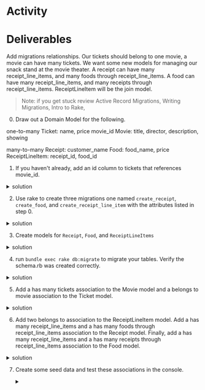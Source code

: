# Activity

# Deliverables
Add migrations relationships. Our tickets should belong to one movie, a movie can have many tickets. We want some new models for managing our snack stand at the movie theater. A receipt can have many receipt_line_items, and many foods through receipt_line_items. A food can have many receipt_line_items, and many receipts through receipt_line_items. ReceiptLineItem will be the join model.

>Note: if you get stuck review 
Active Record Migrations, Writing Migrations, Intro to Rake, 

0. Draw out a Domain Model for the following.

one-to-many
Ticket: name, price movie_id
Movie: title, director, description, showing

many-to-many
Receipt: customer_name
Food: food_name, price
ReceiptLineItem: receipt_id, food_id



1. If you haven't already, add an id column to tickets that references movie_id.
>
 <details>
      <summary>
        solution 
      </summary>
      `bundle exec rake db:create_migration NAME=add_column_to_tickets`
      <hr/>
        <img src="assets/image_1.png"
        alt="add column"
        style="margin-right: 10px;" />
      <hr/>
 </details>

2. Use rake to create three migrations one named `create_receipt`, `create_food`, and `create_receipt_line_item` with the attributes listed in step 0.  
 <details>
      <summary>
        solution 
      </summary>
      bundle exec rake db:create_migration NAME=create_receipts
      bundle exec rake db:create_migration NAME=create_foods  
      bundle exec rake db:create_migration NAME=create_receipt_line_items
      <hr/>
        <img src="assets/image_2.png"
        alt="receipts"
        style="margin-right: 10px;" />
        <img src="assets/image_3.png"
        alt="foods"
        style="margin-right: 10px;" />
        <img src="assets/image_4.png"
        alt="receipt_line_items"
        style="margin-right: 10px;" />
      <hr/>
 </details>

3. Create models for `Receipt`, `Food`, and `ReceiptLineItems` 
 <details>
      <summary>
        solution 
      </summary>
      <hr/>
        <img src="assets/image_5.png"
        alt="files"
        style="margin-right: 10px;" />
        <img src="assets/image_6.png"
        alt="foods"
        style="margin-right: 10px;" />
        <img src="assets/image_7.png"
        alt="receipt"
        style="margin-right: 10px;" />
        <img src="assets/image_8.png"
        alt="receipt_line_items"
        style="margin-right: 10px;" />
      <hr/>
 </details>


 4. run `bundle exec rake db:migrate` to migrate your tables. Verify the schema.rb was created correctly.
  <details>
      <summary>
        solution 
      </summary>
      <hr/>
      <img src="assets/image_5.png" alt="migration terminal" style="margin-right: 10px;" />
        
      <img src="assets/image_6.png" alt="schema" style="margin-right: 10px;" />
      <hr/>
 </details>

 5. Add a has many tickets association to the Movie model and a belongs to movie association to the Ticket model. 

   <details>
      <summary>
        solution 
      </summary>
      <hr/>
      <img src="assets/image_9.png" alt="has many tickets" style="margin-right: 10px;" />
        
      <img src="assets/image_10.png" alt="belongs to movie" style="margin-right: 10px;" />
      <hr/>
 </details>

 6. Add two belongs to association to the ReceiptLineItem model. Add a has many receipt_line_items and a has many foods through receipt_line_items association to the Receipt model. Finally, add a has many receipt_line_items and a has many receipts through receipt_line_items association to the Food model.
   <details>
      <summary>
        solution 
      </summary>
      <hr/>
      <img src="assets/image11.png" alt="join model" style="margin-right: 10px;" />
        
      <img src="assets/image_12.png" alt="receipt has many through" style="margin-right: 10px;" />

      <img src="assets/image_13.png" alt="food has many through" style="margin-right: 10px;" />
      <hr/>
 </details>

 7. Create some seed data and test these associations in the console. 

    <details>
      <summary>
      </summary>
      <hr/>
      <img src="assets/image14.png" alt="seeds" style="margin-right: 10px;" />
      <hr/>
 </details>



 